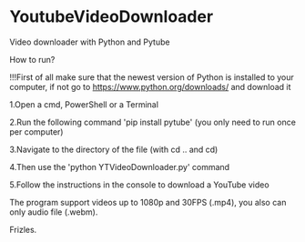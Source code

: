 # YoutubeVideoDownloader
Video downloader with Python and Pytube

How to run?

!!!First of all make sure that the newest version of Python is installed to your computer, if not go to https://www.python.org/downloads/ and download it

1.Open a cmd, PowerShell or a Terminal

2.Run the following command 'pip install pytube' (you only need to run once per computer)

3.Navigate to the directory of the file (with cd .. and cd)

4.Then use the 'python YTVideoDownloader.py' command

5.Follow the instructions in the console to download a YouTube video

The program support videos up to 1080p and 30FPS (.mp4), you also can only audio file (.webm).


Frizles.

